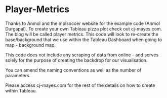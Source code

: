 # Player-Metrics
Thanks to Anmol and the mplsoccer website for the example code (Anmol Durgapal). To create your own Tableau pizza plot check out cj-mayes.com. The blog will be called player metrics.
This code will look to re-create the base/background that we use within the Tableau Dashboard when going to map - background map. 

This code does not include any scraping of data from online - and serves solely for the purpose of creating the backdrop for our visualisation.

You can amend the naming conventions as well as the number of parameters. 

Please access cj-mayes.com for the rest of the details on how to create within Tableau.
